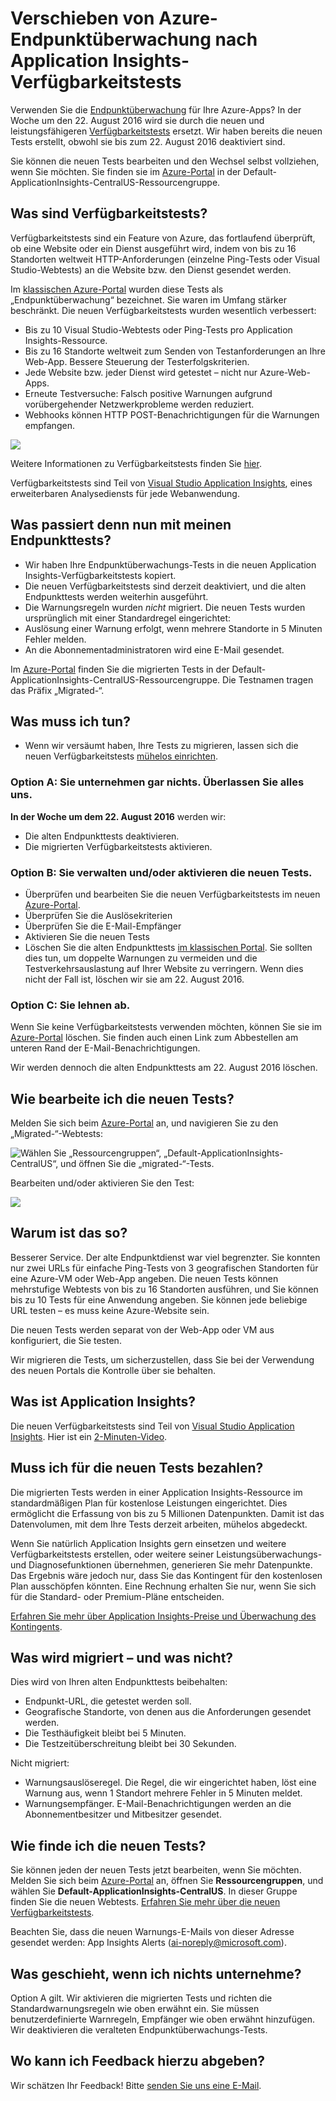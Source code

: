 <properties 
	pageTitle="Migrieren von Azure-Endpunkttests zu Application Insights-Verfügbarkeitstests" 
	description="Wir verschieben Ihre klassischen Azure-Endpunktüberwachungs-Tests in die neuen Application Insights-Verfügbarkeitstests. Wir planen den Wechsel in der Woche vom 22. August 2016."
	services="application-insights" 
    documentationCenter=""
	authors="soubhagyadash" 
	manager="douge"/>

<tags 
	ms.service="application-insights" 
	ms.workload="tbd" 
	ms.tgt_pltfrm="ibiza" 
	ms.devlang="na" 
	ms.topic="article" 
	ms.date="07/25/2016" 
	ms.author="awills"/>
 
# Verschieben von Azure-Endpunktüberwachung nach Application Insights-Verfügbarkeitstests

Verwenden Sie die [Endpunktüberwachung](https://blogs.msdn.microsoft.com/mast/2013/03/03/windows-azure-portal-update-configure-web-endpoint-status-monitoring-preview/) für Ihre Azure-Apps? In der Woche um den 22. August 2016 wird sie durch die neuen und leistungsfähigeren [Verfügbarkeitstests](app-insights-monitor-web-app-availability.md) ersetzt. Wir haben bereits die neuen Tests erstellt, obwohl sie bis zum 22. August 2016 deaktiviert sind.

Sie können die neuen Tests bearbeiten und den Wechsel selbst vollziehen, wenn Sie möchten. Sie finden sie im [Azure-Portal](https://portal.azure.com) in der Default-ApplicationInsights-CentralUS-Ressourcengruppe.


## Was sind Verfügbarkeitstests?

Verfügbarkeitstests sind ein Feature von Azure, das fortlaufend überprüft, ob eine Website oder ein Dienst ausgeführt wird, indem von bis zu 16 Standorten weltweit HTTP-Anforderungen (einzelne Ping-Tests oder Visual Studio-Webtests) an die Website bzw. den Dienst gesendet werden.

Im [klassischen Azure-Portal](https://manage.windowsazure.com) wurden diese Tests als „Endpunktüberwachung“ bezeichnet. Sie waren im Umfang stärker beschränkt. Die neuen Verfügbarkeitstests wurden wesentlich verbessert:

* Bis zu 10 Visual Studio-Webtests oder Ping-Tests pro Application Insights-Ressource.
* Bis zu 16 Standorte weltweit zum Senden von Testanforderungen an Ihre Web-App. Bessere Steuerung der Testerfolgskriterien.
* Jede Website bzw. jeder Dienst wird getestet – nicht nur Azure-Web-Apps.
* Erneute Testversuche: Falsch positive Warnungen aufgrund vorübergehender Netzwerkprobleme werden reduziert.
* Webhooks können HTTP POST-Benachrichtigungen für die Warnungen empfangen.

![](./media/app-insights-migrate-azure-endpoint-tests/16-1test.png)

Weitere Informationen zu Verfügbarkeitstests finden Sie [hier](app-insights-monitor-web-app-availability.md).

Verfügbarkeitstests sind Teil von [Visual Studio Application Insights](app-insights-overview.md), eines erweiterbaren Analysediensts für jede Webanwendung.



## Was passiert denn nun mit meinen Endpunkttests?

* Wir haben Ihre Endpunktüberwachungs-Tests in die neuen Application Insights-Verfügbarkeitstests kopiert.
* Die neuen Verfügbarkeitstests sind derzeit deaktiviert, und die alten Endpunkttests werden weiterhin ausgeführt.
* Die Warnungsregeln wurden *nicht* migriert. Die neuen Tests wurden ursprünglich mit einer Standardregel eingerichtet:
 * Auslösung einer Warnung erfolgt, wenn mehrere Standorte in 5 Minuten Fehler melden.
 * An die Abonnementadministratoren wird eine E-Mail gesendet.

Im [Azure-Portal](https://portal.azure.com) finden Sie die migrierten Tests in der Default-ApplicationInsights-CentralUS-Ressourcengruppe. Die Testnamen tragen das Präfix „Migrated-“.

## Was muss ich tun?

* Wenn wir versäumt haben, Ihre Tests zu migrieren, lassen sich die neuen Verfügbarkeitstests [mühelos einrichten](app-insights-monitor-web-app-availability.md).

### Option A: Sie unternehmen gar nichts. Überlassen Sie alles uns.

**In der Woche um dem 22. August 2016** werden wir:

* Die alten Endpunkttests deaktivieren.
* Die migrierten Verfügbarkeitstests aktivieren.

### Option B: Sie verwalten und/oder aktivieren die neuen Tests.

* Überprüfen und bearbeiten Sie die neuen Verfügbarkeitstests im neuen [Azure-Portal](https://portal.azure.com).
 * Überprüfen Sie die Auslösekriterien
 * Überprüfen Sie die E-Mail-Empfänger
* Aktivieren Sie die neuen Tests
* Löschen Sie die alten Endpunkttests [im klassischen Portal](https://manage.windowsazure.com). Sie sollten dies tun, um doppelte Warnungen zu vermeiden und die Testverkehrsauslastung auf Ihrer Website zu verringern. Wenn dies nicht der Fall ist, löschen wir sie am 22. August 2016.


### Option C: Sie lehnen ab.

Wenn Sie keine Verfügbarkeitstests verwenden möchten, können Sie sie im [Azure-Portal](https://portal.azure.com) löschen. Sie finden auch einen Link zum Abbestellen am unteren Rand der E-Mail-Benachrichtigungen.

Wir werden dennoch die alten Endpunkttests am 22. August 2016 löschen.

## Wie bearbeite ich die neuen Tests?

Melden Sie sich beim [Azure-Portal](https://portal.azure.com) an, und navigieren Sie zu den „Migrated-“-Webtests:

![Wählen Sie „Ressourcengruppen“, „Default-ApplicationInsights-CentralUS“, und öffnen Sie die „migrated-“-Tests.](./media/app-insights-migrate-azure-endpoint-tests/20.png)

Bearbeiten und/oder aktivieren Sie den Test:

![](./media/app-insights-migrate-azure-endpoint-tests/21.png)


## Warum ist das so?

Besserer Service. Der alte Endpunktdienst war viel begrenzter. Sie konnten nur zwei URLs für einfache Ping-Tests von 3 geografischen Standorten für eine Azure-VM oder Web-App angeben. Die neuen Tests können mehrstufige Webtests von bis zu 16 Standorten ausführen, und Sie können bis zu 10 Tests für eine Anwendung angeben. Sie können jede beliebige URL testen – es muss keine Azure-Website sein.

Die neuen Tests werden separat von der Web-App oder VM aus konfiguriert, die Sie testen.

Wir migrieren die Tests, um sicherzustellen, dass Sie bei der Verwendung des neuen Portals die Kontrolle über sie behalten.

## Was ist Application Insights?

Die neuen Verfügbarkeitstests sind Teil von [Visual Studio Application Insights](app-insights-overview.md). Hier ist ein [2-Minuten-Video](http://go.microsoft.com/fwlink/?LinkID=733921).

## Muss ich für die neuen Tests bezahlen?

Die migrierten Tests werden in einer Application Insights-Ressource im standardmäßigen Plan für kostenlose Leistungen eingerichtet. Dies ermöglicht die Erfassung von bis zu 5 Millionen Datenpunkten. Damit ist das Datenvolumen, mit dem Ihre Tests derzeit arbeiten, mühelos abgedeckt.

Wenn Sie natürlich Application Insights gern einsetzen und weitere Verfügbarkeitstests erstellen, oder weitere seiner Leistungsüberwachungs- und Diagnosefunktionen übernehmen, generieren Sie mehr Datenpunkte. Das Ergebnis wäre jedoch nur, dass Sie das Kontingent für den kostenlosen Plan ausschöpfen könnten. Eine Rechnung erhalten Sie nur, wenn Sie sich für die Standard- oder Premium-Pläne entscheiden.

[Erfahren Sie mehr über Application Insights-Preise und Überwachung des Kontingents](app-insights-pricing.md).

## Was wird migriert – und was nicht?

Dies wird von Ihren alten Endpunkttests beibehalten:

* Endpunkt-URL, die getestet werden soll.
* Geografische Standorte, von denen aus die Anforderungen gesendet werden.
* Die Testhäufigkeit bleibt bei 5 Minuten.
* Die Testzeitüberschreitung bleibt bei 30 Sekunden.

Nicht migriert:

* Warnungsauslöseregel. Die Regel, die wir eingerichtet haben, löst eine Warnung aus, wenn 1 Standort mehrere Fehler in 5 Minuten meldet.
* Warnungsempfänger. E-Mail-Benachrichtigungen werden an die Abonnementbesitzer und Mitbesitzer gesendet.

## Wie finde ich die neuen Tests?

Sie können jeden der neuen Tests jetzt bearbeiten, wenn Sie möchten. Melden Sie sich beim [Azure-Portal](https://portal.azure.com) an, öffnen Sie **Ressourcengruppen**, und wählen Sie **Default-ApplicationInsights-CentralUS**. In dieser Gruppe finden Sie die neuen Webtests. [Erfahren Sie mehr über die neuen Verfügbarkeitstests](app-insights-monitor-web-app-availability.md).

Beachten Sie, dass die neuen Warnungs-E-Mails von dieser Adresse gesendet werden: App Insights Alerts (ai-noreply@microsoft.com).

## Was geschieht, wenn ich nichts unternehme?

Option A gilt. Wir aktivieren die migrierten Tests und richten die Standardwarnungsregeln wie oben erwähnt ein. Sie müssen benutzerdefinierte Warnregeln, Empfänger wie oben erwähnt hinzufügen. Wir deaktivieren die veralteten Endpunktüberwachungs-Tests.

## Wo kann ich Feedback hierzu abgeben? 

Wir schätzen Ihr Feedback! Bitte [senden Sie uns eine E-Mail](mailto:vsai@microsoft.com).

<!---HONumber=AcomDC_0727_2016-->